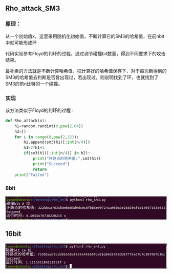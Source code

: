 ## Rho_attack_SM3

### **原理**：

从一个初始值x，这里采用随机化初始值，不断计算它的SM3的哈希值，在前nbit中就可能形成环

代码实现参考Floyd的判环的过程，通过调节碰撞bit数量，得到不同要求下的攻击结果。

最朴素的方法就是不断计算哈希值，把计算好的哈希值保存下，对于每次新得到的SM3的哈希值去判断是否曾出现过，若出现过，则说明找到了环，也就找到了SM3的前n比特的一个碰撞。

### **实现**

该方法类似于Floyd的判环的过程：

```python
def Rho_attack(n):
    h1=random.randint(0,pow(2,64))
    h2=[]
    for i in range(0,pow(2,32)):
        h2.append(sm3(h1)[:int(n/4)])
        h1=2*h1+1
        if(sm3(h1)[:int(n/4)] in h2):
            print("环路点的哈希值:",sm3(h1))
            print("Succeed")
            return
    print("Failed")
```

### 8bit

![](https://github.com/lunan0320/Crypto_projects/blob/main/4.Rho_method_of_reduced_SM3/8bit.png)

## 16bit

![](https://github.com/lunan0320/Crypto_projects/blob/main/4.Rho_method_of_reduced_SM3/16bit.png)
